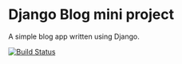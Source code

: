 # Django Blog mini project

A simple blog app written using Django. 

[![Build Status](https://travis-ci.com/weekend79/Blog_all_about_it.svg?branch=master)](https://travis-ci.com/weekend79/Blog_all_about_it)